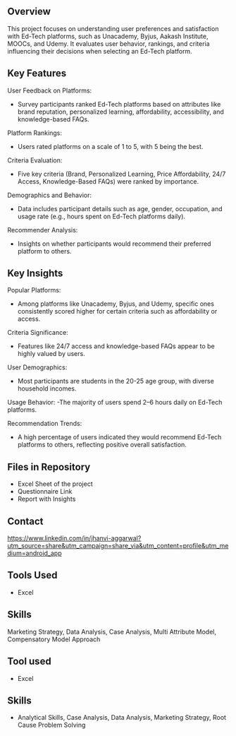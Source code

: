 ## Overview
This project focuses on understanding user preferences and satisfaction with Ed-Tech platforms, such as Unacademy, Byjus, Aakash Institute, MOOCs, and Udemy. It evaluates user behavior, rankings, and criteria influencing their decisions when selecting an Ed-Tech platform.

## Key Features

User Feedback on Platforms:
- Survey participants ranked Ed-Tech platforms based on attributes like brand reputation, personalized learning, affordability, accessibility, and knowledge-based FAQs.

Platform Rankings:
- Users rated platforms on a scale of 1 to 5, with 5 being the best.

Criteria Evaluation:
- Five key criteria (Brand, Personalized Learning, Price Affordability, 24/7 Access, Knowledge-Based FAQs) were ranked by importance.

Demographics and Behavior:
- Data includes participant details such as age, gender, occupation, and usage rate (e.g., hours spent on Ed-Tech platforms daily).

Recommender Analysis:
- Insights on whether participants would recommend their preferred platform to others.

## Key Insights

Popular Platforms:
- Among platforms like Unacademy, Byjus, and Udemy, specific ones consistently scored higher for certain criteria such as affordability or access.

Criteria Significance:
- Features like 24/7 access and knowledge-based FAQs appear to be highly valued by users.

User Demographics:
- Most participants are students in the 20-25 age group, with diverse household incomes.

Usage Behavior:
-The majority of users spend 2–6 hours daily on Ed-Tech platforms.

Recommendation Trends:
- A high percentage of users indicated they would recommend Ed-Tech platforms to others, reflecting positive overall satisfaction.

## Files in Repository
- Excel Sheet of the project
- Questionnaire Link
- Report with Insights
  
## Contact
https://www.linkedin.com/in/jhanvi-aggarwal?utm_source=share&utm_campaign=share_via&utm_content=profile&utm_medium=android_app

## Tools Used
- Excel

## Skills
Marketing Strategy, Data Analysis, Case Analysis, Multi Attribute Model, Compensatory Model Approach














## Tool used
- Excel

## Skills 
- Analytical Skills, Case Analysis, Data Analysis, Marketing Strategy, Root Cause Problem Solving
